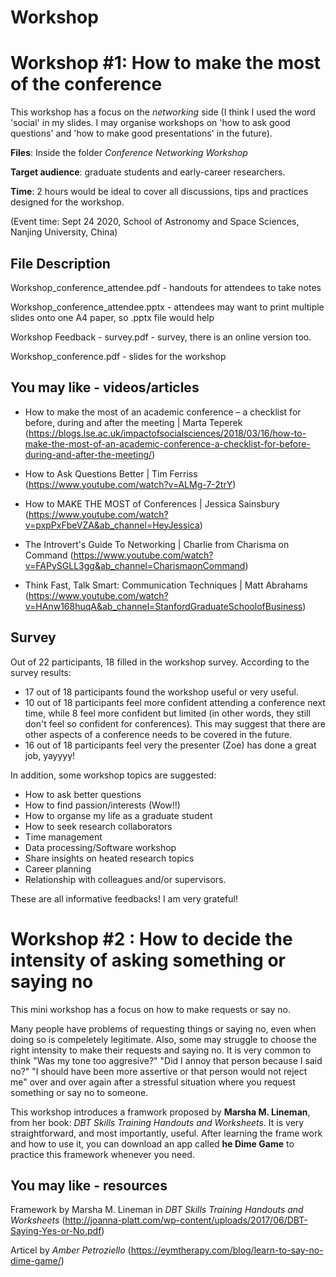 # Workshop


# Workshop #1: How to make the most of the conference

This workshop has a focus on the *networking* side (I think I used the word 'social' in my slides. I may organise workshops on 'how to ask good questions' and 'how to make good presentations' in the future). 

**Files**: Inside the folder *Conference Networking Workshop*

**Target audience**: graduate students and early-career researchers.

**Time**: 2 hours would be ideal to cover all discussions, tips and practices designed for the workshop.

(Event time: Sept 24 2020, School of Astronomy and Space Sciences, Nanjing University, China)

## File Description

Workshop_conference_attendee.pdf - handouts for attendees to take notes

Workshop_conference_attendee.pptx - attendees may want to print multiple slides onto one A4 paper, so .pptx file would help

Workshop Feedback - survey.pdf - survey, there is an online version too.

Workshop_conference.pdf - slides for the workshop

## You may like - videos/articles

- How to make the most of an academic conference – a checklist for before, during and after the meeting |  Marta Teperek (https://blogs.lse.ac.uk/impactofsocialsciences/2018/03/16/how-to-make-the-most-of-an-academic-conference-a-checklist-for-before-during-and-after-the-meeting/)

- How to Ask Questions Better | Tim Ferriss (https://www.youtube.com/watch?v=ALMg-7-2trY)

- How to MAKE THE MOST of Conferences | Jessica Sainsbury (https://www.youtube.com/watch?v=pxpPxFbeVZA&ab_channel=HeyJessica)

- The Introvert's Guide To Networking | Charlie from Charisma on Command (https://www.youtube.com/watch?v=FAPySGLL3gg&ab_channel=CharismaonCommand)

- Think Fast, Talk Smart: Communication Techniques | Matt Abrahams (https://www.youtube.com/watch?v=HAnw168huqA&ab_channel=StanfordGraduateSchoolofBusiness)

## Survey 

Out of 22 participants, 18 filled in the workshop survey. According to the survey results:

- 17 out of 18 participants found the workshop useful or very useful.
- 10 out of 18 participants feel more confident attending a conference next time, while 8 feel more confident but limited (in other words, they still don't feel so confident for conferences). This may suggest that there are other aspects of a conference needs to be covered in the future.
- 16 out of 18 participants feel very the presenter (Zoe) has done a great job, yayyyy!

In addition, some workshop topics are suggested:

- How to ask better questions
- How to find passion/interests (Wow!!)
- How to organse my life as a graduate student
- How to seek research collaborators
- Time management
- Data processing/Software workshop
- Share insights on heated research topics
- Career planning
- Relationship with colleagues and/or supervisors.

These are all informative feedbacks! I am very grateful!

# Workshop #2 : How to decide the intensity of asking something or saying no

This mini workshop has a focus on how to make requests or say no. 


Many people have problems of requesting things or saying no, even when doing so is compeletely legitimate. Also, some may struggle to choose the right intensity to make their requests and saying no. It is very common to think "Was my tone too aggresive?" "Did I annoy that person because I said no?" "I should have been more assertive or that person would not reject me" over and over again after a stressful situation where you request something or say no to someone.

This workshop introduces a framwork proposed by **Marsha M. Lineman**, from her book: *DBT Skills Training Handouts and Worksheets*. It is very straightforward, and most importantly, useful. After learning the frame work and how to use it, you can download an app called **he Dime Game** to practice this framework whenever you need.

## You may like - resources

Framework by Marsha M. Lineman in *DBT Skills Training Handouts and Worksheets* (http://joanna-platt.com/wp-content/uploads/2017/06/DBT-Saying-Yes-or-No.pdf)

Articel by *Amber Petroziello* (https://eymtherapy.com/blog/learn-to-say-no-dime-game/)



